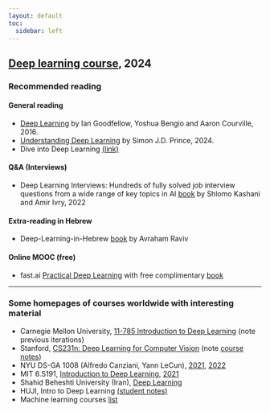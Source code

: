 ```yaml
---
layout: default
toc:
  sidebar: left
---
```


## [Deep learning course](/suppl/dl/dl2024/), 2024

### Recommended reading

#### General reading

* [Deep Learning](https://www.deeplearningbook.org/) by Ian Goodfellow, Yoshua Bengio and Aaron Courville, 2016.
* [Understanding Deep Learning](https://udlbook.github.io/udlbook/) by Simon J.D. Prince, 2024.
* Dive into Deep Learning [(link)](https://d2l.ai/)

#### Q&A (Interviews)

* Deep Learning Interviews: Hundreds of fully solved job interview questions from a wide range of key topics in AI [book](https://arxiv.org/abs/2201.00650) by Shlomo Kashani and Amir Ivry, 2022

#### Extra-reading in Hebrew

* Deep-Learning-in-Hebrew [book](https://github.com/AvrahamRaviv/Deep-Learning-in-Hebrew) by Avraham Raviv

#### Online MOOC (free)
* fast.ai [Practical Deep Learning](https://course.fast.ai/) with free complimentary [book](https://github.com/fastai/fastbook)


---

### Some homepages of courses worldwide with interesting material
* Carnegie Mellon University, [11-785 Introduction to Deep Learning](https://deeplearning.cs.cmu.edu/) (note previous iterations)
* Stanford, [CS231n: Deep Learning for Computer Vision](http://cs231n.stanford.edu/) (note [course notes](https://cs231n.github.io/))
* NYU DS-GA 1008 (Alfredo Canziani, Yann LeCun), [2021](https://atcold.github.io/NYU-DLSP21/), [2022](https://atcold.github.io/NYU-DLFL22/)
* MIT 6.S191, [Introduction to Deep Learning](http://introtodeeplearning.com/), [2021](http://introtodeeplearning.com/2021/index.html)
* Shahid Beheshti University (Iran), [Deep Learning](https://hhaji.github.io/Deep-Learning/)
* HUJI, Intro to Deep Learning [(student notes)](https://github.com/Hadar933/Intro-to-Deep-Learning/) 
* Machine learning courses [list](https://github.com/Developer-Y/cs-video-courses?tab=readme-ov-file#machine-learning)